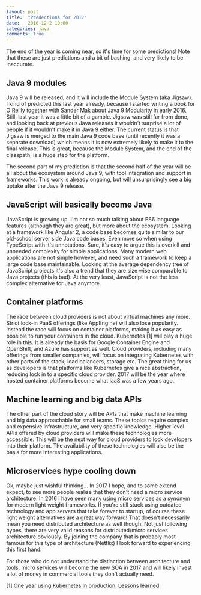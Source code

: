 ```yaml
---
layout: post
title:  "Predections for 2017"
date:   2016-12-2 10:00
categories: java
comments: true
---
```


The end of the year is coming near, so it's time for some predictions! Note that these are just predictions and a bit of bashing, and very likely to be inaccurate.

Java 9 modules
---

Java 9 will be released, and it will include the Module System (aka Jigsaw). I kind of predicted this last year already, because I started writing a book for O'Reilly together with Sander Mak about Java 9 Modularity in early 2016. Still, last year it was a little bit of a gamble. Jigsaw was still far from done, and looking back at previous Java releases it wouldn't surprise a lot of people if it wouldn't make it in Java 9 either. The current status is that Jigsaw is merged to the main Java 9 code base (until recently it was a separate download) which means it is now extremely likely to make it to the final release. This is great, because the Module System, and the end of the classpath, is a huge step for the platform.

The second part of my prediction is that the second half of the year will be all about the ecosystem around Java 9, with tool integration and support in frameworks. This work is already ongoing, but will unsurprisingly see a big uptake after the Java 9 release.

JavaScript will basically become Java
---

JavaScript is growing up. I'm not so much talking about ES6 language features (although they are great), but more about the ecosystem. Looking at a framework like Angular 2, a code base becomes quite similar to our old-school server side Java code bases. Even more so when using TypeScript with it's annotations. Sure, it's easy to argue this is overkill and unneeded complexity for simple applications. Many modern web applications are not simple however, and need such a framework to keep a large code base maintainable. Looking at the average dependency tree of JavaScript projects it's also a trend that they are size wise comparable to Java projects (this is bad). At the very least, JavaScript is not the less complex alternative for Java anymore.

Container platforms
---

The race between cloud providers is not about virtual machines any more. Strict lock-in PaaS offerings (like AppEngine) will also lose popularity. Instead the race will focus on container platforms, making it as easy as possible to run your containers in the cloud. Kubernetes [1] will play a huge role in this. It is already the basis for Google Container Engine and OpenShift, and Azure has support as well. Cloud providers, including many offerings from smaller companies, will focus on integrating Kubernetes with other parts of the stack; load balancers, storage etc. The great thing for us as developers is that platforms like Kubernetes give a nice abstraction, reducing lock in to a specific cloud provider. 2017 will be the year where hosted container platforms become what IaaS was a few years ago.

Machine learning and big data APIs 
---

The other part of the cloud story will be APIs that make machine learning and big data approachable for small teams. These topics require complex and expensive infrastructure, and very specific knowledge. Higher level APIs offered by cloud providers will make these technologies more accessible. This will be the next way for cloud providers to lock developers into their platform. The availability of these technologies will also be the basis for more interesting applications.


Microservices hype cooling down
---

Ok, maybe just wishful thinking... In 2017 I hope, and to some extend expect, to see more people realise that they don't need a micro service architecture. In 2016 I have seen many using micro services as a synonym for modern light weight frameworks. If you're still stuck using outdated technology and app servers that take forever to startup, of course these light weight alternatives are a great way forward! That doesn't necessarily mean you need distributed architecture as well though. Not just following hypes, there are very valid reasons for distributed/micro services architecture obviously. By joining the company that is probably most famous for this type of architecture (Netflix) I look forward to experiencing this first hand.

For those who do not understand the distinction between architecture and tools, micro services will become the new SOA in 2017 and will likely invest a lot of money in commercial tools they don't actually need.


[1] [One year using Kubernetes in production: Lessons learned](http://techbeacon.com/one-year-using-kubernetes-production-lessons-learned)